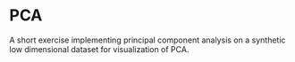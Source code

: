 # PCA
A short exercise implementing principal component analysis on a synthetic low dimensional dataset for visualization of PCA.
